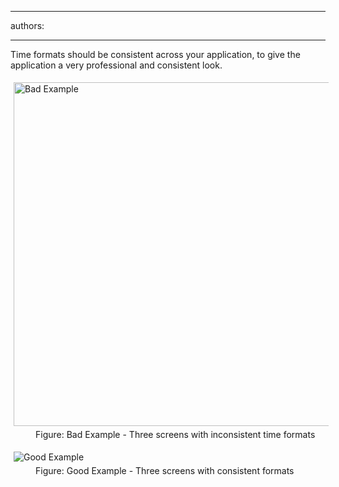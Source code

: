 

---
authors:

---




<span class='intro'> <p>Time formats should be consistent across your application, to give the 
                    application a very professional and consistent look.</p> </span>

<dl class="badImage"><dt> 
      <img src="http&#58;//www.ssw.com.au/ssw/Standards/Rules/Images/BadExampleTP.gif" alt="Bad Example" style="margin&#58;5px;width&#58;550px;" />
   </dt><dd> Figure&#58; Bad Example - Three screens with inconsistent time formats</dd></dl><dl class="goodImage"><dt> 
      <img src="http&#58;//www.ssw.com.au/ssw/Standards/Rules/Images/GoodExampleTP.gif" alt="Good Example" style="margin&#58;5px;" />
   </dt><dd> Figure&#58; Good Example - Three screens with consistent formats</dd></dl>


